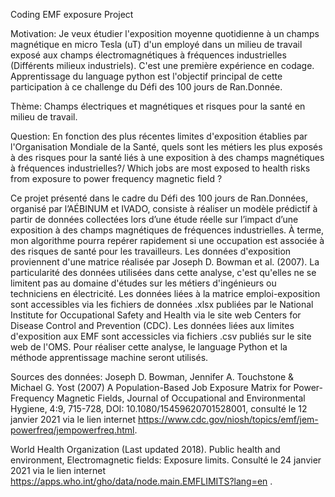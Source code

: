 
Coding EMF exposure Project

Motivation:
Je veux étudier l'exposition moyenne quotidienne à un champs magnétique en micro Tesla (uT) d'un employé dans un milieu de travail exposé aux champs électromagnétiques à fréquences industrielles (Différents milieux industriels).
C'est une première expérience en codage. Apprentissage du language python est l'objectif principal de cette participation à ce challenge du Défi des 100 jours de Ran.Donnée.

Thème: Champs électriques et magnétiques et risques pour la santé en milieu de travail. 
 
Question: En fonction des plus récentes limites d'exposition établies par l'Organisation Mondiale de la Santé, quels sont les métiers les plus exposés à des risques pour la santé liés à une exposition à des champs magnétiques à fréquences industrielles?/ Which jobs are most exposed to health risks from exposure to power frequency magnetic field ?

Ce projet présenté dans le cadre du Défi des 100 jours de Ran.Données, organisé par l’AÉBINUM et IVADO, consiste à réaliser un modèle prédictif à partir de données collectées lors d’une étude réelle sur l’impact d’une exposition à des champs magnétiques de fréquences industrielles. À terme, mon algorithme pourra repérer rapidement si une occupation est associée à des risques de santé pour les travailleurs. Les données d'exposition proviennent d'une matrice réalisée par Joseph D. Bowman et al. (2007).  La particularité des données utilisées dans cette analyse, c'est qu'elles ne se limitent pas au domaine d'études sur les métiers d'ingénieurs ou techniciens en électricité. Les données liées à la matrice emploi-exposition sont accessibles via les fichiers de données .xlsx publiées par le National Institute for Occupational Safety and Health  via le site web Centers for Disease Control and Prevention (CDC). Les données liées aux limites d'exposition aux EMF sont accessicles via fichiers .csv publiés sur le site web de l'OMS. Pour réaliser cette analyse, le language Python et la méthode apprentissage machine seront utilisés. 

Sources des données: 
Joseph D. Bowman, Jennifer A. Touchstone & Michael G. Yost (2007) A Population-Based Job Exposure Matrix for Power-Frequency Magnetic Fields, Journal of Occupational and Environmental Hygiene, 4:9, 715-728, DOI: 10.1080/15459620701528001, consulté le 12 janvier 2021 via le lien internet https://www.cdc.gov/niosh/topics/emf/jem-powerfreq/jempowerfreq.html. 

World Health Organization (Last updated 2018).  Public health and environment, Electromagnetic fields: Exposure limits.  Consulté le 24 janvier 2021 via le lien internet https://apps.who.int/gho/data/node.main.EMFLIMITS?lang=en .
